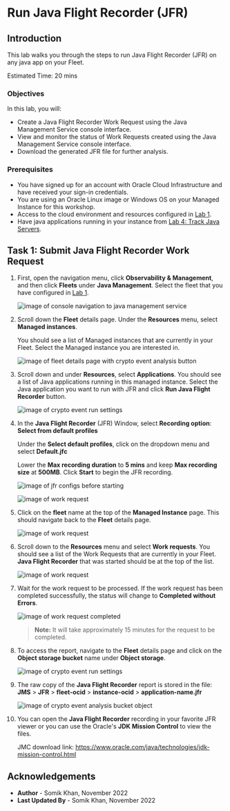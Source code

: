 # Run Java Flight Recorder (JFR)

## Introduction

This lab walks you through the steps to run Java Flight Recorder (JFR) on any java app on your Fleet.

Estimated Time: 20 mins

### Objectives

In this lab, you will:

* Create a Java Flight Recorder Work Request using the Java Management Service console interface.
* View and monitor the status of Work Requests created using the Java Management Service console interface.
* Download the generated JFR file for further analysis.



### Prerequisites

* You have signed up for an account with Oracle Cloud Infrastructure and have received your sign-in credentials.
* You are using an Oracle Linux image or Windows OS on your Managed Instance for this workshop.
* Access to the cloud environment and resources configured in [Lab 1](?lab=set-up-and-enable-advanced-features-on-java-management-service).
* Have java applications running in your instance from [Lab 4: Track Java Servers](?lab=track-java-servers).

## Task 1: Submit Java Flight Recorder Work Request

1. First, open the navigation menu, click **Observability & Management**, and then click **Fleets** under **Java Management**. Select the fleet that you have configured in [Lab 1](?lab=set-up-and-enable-advanced-features-on-java-management-service).
  
    ![image of console navigation to java management service](images/console-navigation-jms-fleet.png)

2. Scroll down the **Fleet** details page. Under the **Resources** menu, select **Managed instances**.

    You should see a list of Managed instances that are currently in your Fleet. Select the Managed instance you are interested in.
  
    ![image of fleet details page with crypto event analysis button](images/fleet-managed-instances.png)

3. Scroll down and under **Resources**, select **Applications**. You should see a list of Java applications running in this managed instance. Select the Java application you want to run with JFR and click **Run Java Flight Recorder** button.
  
    ![image of crypto event run settings](images/managed-instance-applications-run-jfr.png)

4. In the **Java Flight Recorder** (JFR) Window, select **Recording option**: **Select from default profiles**

    Under the **Select default profiles**, click on the dropdown menu and select **Default.jfc**

    Lower the **Max recording duration** to **5 mins** and keep **Max recording size** at **500MB**. Click **Start** to begin the JFR recording.

    ![image of jfr configs before starting](images/jfr-config-start.png)

    ![image of work request](images/jfr-work-request-started-notification.png)

5. Click on the **fleet** name at the top of the **Managed Instance** page. This should navigate back to the **Fleet** details page.

    ![image of work request](images/managed-instance-to-fleet-navigation.png)

6. Scroll down to the **Resources** menu and select **Work requests**. You should see a list of the Work Requests that are currently in your Fleet. **Java Flight Recorder** that was started should be at the top of the list.
  
    ![image of work request](images/jfr-work-request-started.png)

7. Wait for the work request to be processed. If the work request has been completed successfully, the status will change to **Completed without Errors**.
  
    ![image of work request completed](images/jfr-work-request-completed.png)

    >**Note:** It will take approximately 15 minutes for the request to be completed.

8. To access the report, navigate to the **Fleet** details page and click on the **Object storage bucket** name under **Object storage**.

    ![image of crypto event run settings](images/fleet-bucket-link.png)

9. The raw copy of the **Java Flight Recorder** report is stored in the file: **JMS** > **JFR** > **fleet-ocid** > **instance-ocid** > **application-name.jfr**

    ![image of crypto event analysis bucket object](images/jfr-recording-download.png)


10. You can open the **Java Flight Recorder** recording in your favorite JFR viewer or you can use the Oracle's **JDK Mission Control** to view the files. 

    JMC download link: https://www.oracle.com/java/technologies/jdk-mission-control.html





## Acknowledgements

* **Author** - Somik Khan, November 2022
* **Last Updated By** - Somik Khan, November 2022
